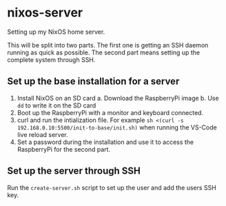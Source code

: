 # nixos-server

Setting up my NixOS home server.

This will be split into two parts. The first one is getting an SSH daemon running as quick as possible. The second part
means setting up the complete system through SSH.

## Set up the base installation for a server

1. Install NixOS on an SD card
  a. Download the RaspberryPi image
  b. Use `dd` to write it on the SD card
2. Boot up the RaspberryPi with a monitor and keyboard connected.
3. curl and run the intialization file. For example `sh <(curl -s 192.168.0.10:5500/init-to-base/init.sh)` when running
   the VS-Code live reload server.
4. Set a password during the installation and use it to access the RaspberryPi for the second part.

## Set up the server through SSH

Run the `create-server.sh` script to set up the user and add the users SSH key.
